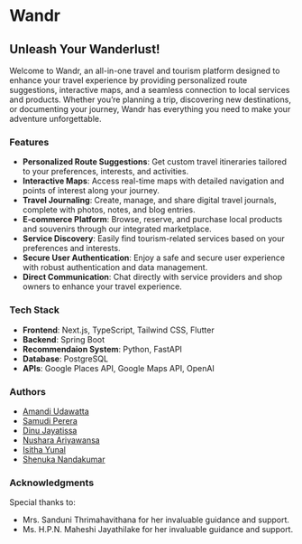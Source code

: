 # Wandr
## Unleash Your Wanderlust!

Welcome to Wandr, an all-in-one travel and tourism platform designed to enhance your travel experience by providing personalized route suggestions, interactive maps, and a seamless connection to local services and products. Whether you’re planning a trip, discovering new destinations, or documenting your journey, Wandr has everything you need to make your adventure unforgettable.

### Features

- **Personalized Route Suggestions**: Get custom travel itineraries tailored to your preferences, interests, and activities.
- **Interactive Maps**: Access real-time maps with detailed navigation and points of interest along your journey.
- **Travel Journaling**: Create, manage, and share digital travel journals, complete with photos, notes, and blog entries.
- **E-commerce Platform**: Browse, reserve, and purchase local products and souvenirs through our integrated marketplace.
- **Service Discovery**: Easily find tourism-related services based on your preferences and interests.
- **Secure User Authentication**: Enjoy a safe and secure user experience with robust authentication and data management.
- **Direct Communication**: Chat directly with service providers and shop owners to enhance your travel experience.

### Tech Stack

- **Frontend**: Next.js, TypeScript, Tailwind CSS, Flutter
- **Backend**: Spring Boot
- **Recommendaion System**: Python, FastAPI
- **Database**: PostgreSQL
- **APIs**: Google Places API, Google Maps API, OpenAI

### Authors

- [Amandi Udawatta](https://github.com/amandi-udawatta)
- [Samudi Perera](https://github.com/samudiperera09)
- [Dinu Jayatissa](https://github.com/dinujay10)
- [Nushara Ariyawansa](https://github.com/NusharaAriyawansa)
- [Isitha Yunal](https://github.com/yunal2001)
- [Shenuka Nandakumar](https://github.com/Shenuka066)

### Acknowledgments

Special thanks to:
- Mrs. Sanduni Thrimahavithana for her invaluable guidance and support.
- Ms. H.P.N. Maheshi Jayathilake for her invaluable guidance and support.
